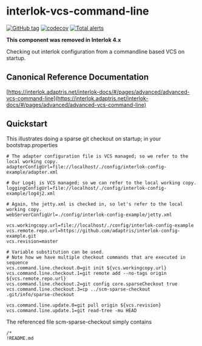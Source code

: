 # interlok-vcs-command-line

[![GitHub tag](https://img.shields.io/github/tag/adaptris/interlok-vcs-command-line.svg)](https://github.com/adaptris/interlok-vcs-command-line/tags) [![codecov](https://codecov.io/gh/adaptris/interlok-vcs-command-line/branch/develop/graph/badge.svg)](https://codecov.io/gh/adaptris/interlok-vcs-command-line) [![Total alerts](https://img.shields.io/lgtm/alerts/g/adaptris/interlok-vcs-command-line.svg?logo=lgtm&logoWidth=18)](https://lgtm.com/projects/g/adaptris/interlok-vcs-command-line/alerts/)

__This component was removed in Interlok 4.x__

Checking out interlok configuration from a commandline based VCS on startup.

## Canonical Reference Documentation

[https://interlok.adaptris.net/interlok-docs/#/pages/advanced/advanced-vcs-command-line](https://interlok.adaptris.net/interlok-docs/#/pages/advanced/advanced-vcs-command-line)

## Quickstart ##

This illustrates doing a sparse git checkout on startup; in your bootstrap.properties

```
# The adapter configuration file is VCS managed; so we refer to the local working copy.
adapterConfigUrl=file://localhost/./config/interlok-config-example/adapter.xml

# Our Log4j is VCS managed; so we can refer to the local working copy.
loggingConfigUrl=file://localhost/./config/interlok-config-example/log4j2.xml

# Again, the jetty.xml is checked in, so let's refer to the local working copy.
webServerConfigUrl=./config/interlok-config-example/jetty.xml

vcs.workingcopy.url=file://localhost/./config/interlok-config-example
vcs.remote.repo.url=https://github.com/adaptris/interlok-config-example.git
vcs.revision=master

# Variable substitution can be used.
# Note how we have multiple checkout commands that are executed in sequence
vcs.command.line.checkout.0=git init ${vcs.workingcopy.url}
vcs.command.line.checkout.1=git remote add --no-tags origin ${vcs.remote.repo.url}
vcs.command.line.checkout.2=git config core.sparseCheckout true
vcs.command.line.checkout.3=cp ../scm-sparse-checkout .git/info/sparse-checkout

vcs.command.line.update.0=git pull origin ${vcs.revision}
vcs.command.line.update.1=git read-tree -mu HEAD
```

The referenced file scm-sparse-checkout simply contains

```
/*
!README.md
```

